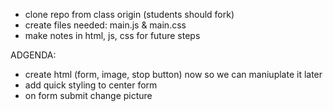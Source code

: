 <!-- 425 class review -->
- clone repo from class origin (students should fork)
- create files needed: main.js & main.css
- make notes in html, js, css for future steps

ADGENDA:
- create html (form, image, stop button) now so we can maniuplate it later
- add quick styling to center form
- on form submit change picture